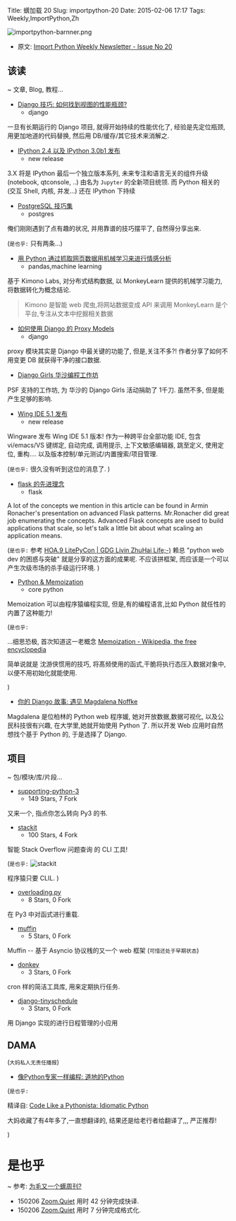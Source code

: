 Title: 蠎加载 20
Slug: importpython-20
Date: 2015-02-06 17:17
Tags: Weekly,ImportPython,Zh 

![importpython-barnner.png](http://zoomq.qiniudn.com/ZQCollection/snap/importpython-barnner.png?imageView2/2/h/210)


- 原文: [Import Python Weekly Newsletter - Issue No 20](http://importpython.com/newsletter/no/20/)


## 该读
~ 文章, Blog, 教程...


- [Django 技巧: 如何找到视图的性能瓶颈?](http://djangotricks.blogspot.com/2015/01/performance-bottlenecks-in-django-views.html)
    + django

一旦有长期运行的 Django 项目,
就得开始持续的性能优化了,
经验是先定位瓶颈, 
用更加地道的代码替换,
然后用 DB/缓存/其它技术来消解之.


- [IPython 2.4 以及 IPython 3.0b1 发布](http://ipython.org/ipython-doc/dev/whatsnew/version3.html#release-3-0)
    - new release

3.X 将是 IPython 最后一个独立版本系列,
未来专注和语言无关的组件升级
(notebook, qtconsole, ..)
由名为 `Jupyter` 的全新项目统领.
而 Python 相关的
(交互 Shell, 内核, 并发...)
还在 IPython 下持续


- [PostgreSQL 技巧集](http://blog.endpoint.com/2015/01/a-few-postgresql-tricks.html)
    - postgres

俺们刚刚遇到了点有趣的状况,
并用靠谱的技巧摆平了,
自然得分享出来.

(`是也乎:`
只有两条...)

- [用 Python 通过抓取网页数据用机械学习来进行情感分析](http://blog.monkeylearn.com/kimono-monkeylearn-sentiment-analysis-with-machine-learning-and-web-scraped-data/)
    - pandas,machine learning

基于 Kimono Labs, 对分布式结构数据,
以 MonkeyLearn 提供的机械学习能力,
将数据转化为概念结论.

> Kimono 是智能 web 爬虫,将网站数据变成 API 来调用
> MonkeyLearn 是个平台,专注从文本中挖掘相关数据

- [如何使用 Django 的 Proxy Models](http://feedproxy.google.com/~r/TheWellfireInteractiveBlog/~3/kpJQuyT_Dyw/)
    - django

proxy 模块其实是 Django 中最关键的功能了, 
但是,关注不多?!
作者分享了如何不用变更 DB 就获得干净的接口数据.

- [Django Girls 华沙编程工作坊](http://feedproxy.google.com/~r/PythonSoftwareFoundationNews/~3/dGvUHnM1kK8/django-girls-warsaw-carrot-coding.html)

PSF 支持的工作坊,
为 华沙的 Django Girls 活动捐助了 1千刀.
虽然不多, 但是能产生足够的影响.

- [Wing IDE 5.1 发布](http://wingware.blogspot.com/2015/01/wing-ide-51-released.html)
    - new release

Wingware 发布 Wing IDE 5.1 版本!
作为一种跨平台全部功能 IDE,
包含 vi/emacs/VS 键绑定,
自动完成, 调用提示, 上下文敏感编辑器,
跳至定义, 使用定位, 重构....
以及版本控制/单元测试/内置搜索/项目管理.

(`是也乎:`
很久没有听到这位的消息了.
)


- [flask 的先进理念](http://www.syncano.com/advanced-concepts-flask/)
    - flask

A lot of the concepts we mention in this article can be found in Armin Ronacher's presentation on advanced Flask patterns. Mr.Ronacher did great job enumerating the concepts. Advanced Flask concepts are used to build applications that scale, so let's talk a little bit about what scaling an application means.

(`是也乎:`
参考 [HOA.9 LitePyCon | GDG Livin ZhuHai Life;-)](http://blog.zhgdg.org/2014-08/et-hoa9-summary/)  赖总 "python web dev 的困惑与突破" 
就是分享的这方面的成果呢.
不应该拼框架,
而应该是一个可以产生次级市场的杀手级运行环境.
)

- [Python & Memoization](http://www.python-course.eu/python3_memoization.php)
    - core python

Memoization 可以由程序猿编程实现,
但是,有的编程语言,比如 Python 就任性的内置了这种能力!

(`是也乎:`

...细思恐极, 首次知道这一老概念
[Memoization - Wikipedia, the free encyclopedia](http://en.wikipedia.org/wiki/Memoization)

简单说就是 沈游侠惯用的技巧,
将髙频使用的函式,干脆将执行态压入数据对象中,
以便不用初始化就能使用.

)

- [你的 Django 故事: 遇见 Magdalena Noffke](http://blog.djangogirls.org/post/109880858623/your-django-story-meet-magdalena-noffke)

Magdalena 是位柏林的 Python web 程序媛,
她对开放数据,数据可视化,
以及公民科技很有兴趣,
在大学里,她就开始使用 Python 了.
所以开发 Web 应用时自然想找个基于 Python 的,
于是选择了 Django.


## 项目
~ 包/模块/库/片段...

- [supporting-python-3](https://github.com/regebro/supporting-python-3)
    - 149 Stars, 7 Fork

又来一个, 指点你怎么转向 Py3 的书.

- [stackit](https://github.com/lukasschwab/stackit)
    - 100 Stars, 4 Fork

智能 Stack Overflow 问题查询
的 CLI 工具!

(`是也乎:`
![stackit](https://camo.githubusercontent.com/ed0b4a52cad6a555e8088ae12d964e7d9947e8e8/687474703a2f2f692e67697068792e636f6d2f33726758424132716f416177483662416a4b2e676966)

程序猿只要 CLIL.
)


- [overloading.py](https://github.com/bintoro/overloading.py)
    - 8 Stars, 0 Fork

在 Py3 中对函式进行重载.


- [muffin](https://github.com/klen/muffin)
    - 5 Stars, 0 Fork

Muffin -- 基于 Asyncio 协议桟的又一个 web 框架
(`可惜还处于早期状态`)


- [donkey](https://github.com/bcho/donkey)
    - 3 Stars, 0 Fork

cron 样的简洁工具库,
用来定期执行任务.

- [django-tinyschedule](https://github.com/jgeskens/django-tinyschedule)
    - 3 Stars, 0 Fork

用 Django 实现的进行日程管理的小应用



## DAMA
(`大妈私人无责任播报`)

- [像Python专家一样编程: 道地的Python](http://www.ch-linghu.me/article/idiomatic/handout_cn.html)

(`是也乎:`

精译自: [Code Like a Pythonista: Idiomatic Python](http://python.net/~goodger/projects/pycon/2007/idiomatic/handout.html)

大妈收藏了有4年多了,一直想翻译的,
结果还是给老行者给翻译了,,,
严正推荐!

)


# 是也乎
~ 参考: [为毛又一个蠎周刊?](importpython-why)


- 150206 [Zoom.Quiet](http://zoomquiet.io) 用时 42 分钟完成快译.
- 150206 [Zoom.Quiet](http://zoomquiet.io) 用时 7 分钟完成格式化.
